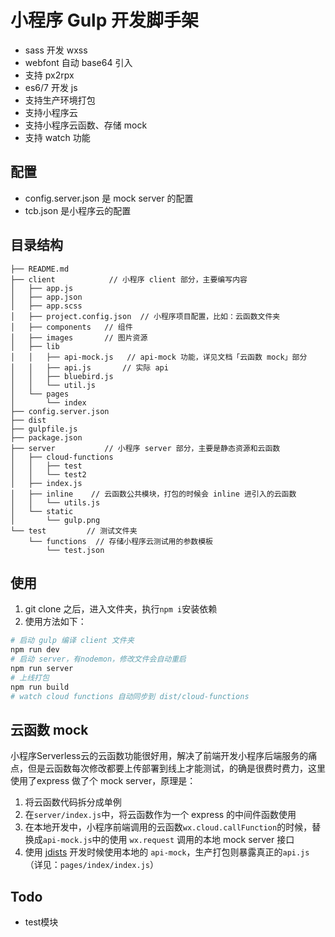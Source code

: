 # 小程序 Gulp 开发脚手架
- sass 开发 wxss
- webfont 自动 base64 引入
- 支持 px2rpx
- es6/7 开发 js
- 支持生产环境打包
- 支持小程序云
- 支持小程序云函数、存储 mock
- 支持 watch 功能

## 配置
- config.server.json 是 mock server 的配置
- tcb.json 是小程序云的配置

## 目录结构
```
├── README.md
├── client            // 小程序 client 部分，主要编写内容
│   ├── app.js
│   ├── app.json
│   ├── app.scss
│   ├── project.config.json  // 小程序项目配置，比如：云函数文件夹
│   ├── components   // 组件
│   ├── images       // 图片资源
│   ├── lib
│   │   ├── api-mock.js   // api-mock 功能，详见文档「云函数 mock」部分
│   │   ├── api.js       // 实际 api
│   │   ├── bluebird.js
│   │   └── util.js
│   └── pages
│       └── index
├── config.server.json
├── dist
├── gulpfile.js
├── package.json
├── server           // 小程序 server 部分，主要是静态资源和云函数
│   ├── cloud-functions
│   │   ├── test
│   │   └── test2
│   ├── index.js
│   ├── inline    // 云函数公共模块，打包的时候会 inline 进引入的云函数
│   │   └── utils.js
│   └── static
│       └── gulp.png
└── test         // 测试文件夹
    └── functions  // 存储小程序云测试用的参数模板
        └── test.json
  ```
## 使用
1. git clone 之后，进入文件夹，执行`npm i`安装依赖
2. 使用方法如下：

```bash
# 启动 gulp 编译 client 文件夹
npm run dev
# 启动 server，有nodemon，修改文件会自动重启
npm run server
# 上线打包
npm run build
# watch cloud functions 自动同步到 dist/cloud-functions
```


## 云函数 mock
小程序Serverless云的云函数功能很好用，解决了前端开发小程序后端服务的痛点，但是云函数每次修改都要上传部署到线上才能测试，的确是很费时费力，这里使用了express 做了个 mock server，原理是：

1. 将云函数代码拆分成单例
2. 在`server/index.js`中，将云函数作为一个 express 的中间件函数使用
3. 在本地开发中，小程序前端调用的云函数`wx.cloud.callFunction`的时候，替换成`api-mock.js`中的使用 `wx.request` 调用的本地 mock server 接口
4. 使用 [jdists](https://github.com/zswang/jdists) 开发时候使用本地的 `api-mock`，生产打包则暴露真正的`api.js`（详见：`pages/index/index.js`）



## Todo
- test模块